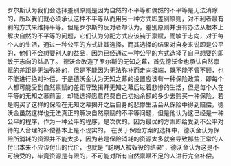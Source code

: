 罗尔斯认为我们会选择差别原则是因为自然的不平等和偶然的不平等是无法消除的，所以我们就必须承认这种不平等从而用另一种方式即差别原则，对不利者最有利的方式来维持平等。但是罗尔斯的反对者却认为，差别原则并没有办法从根本上解决自然的不平等的问题，它们认为分配方式应该钝于禀赋，而敏于志向，对于每个人的生活，通过一种公平的方式让其选择，而其选择的结果对自身来说即是公平的，他们不会想要别人的益品，因为已经通过一种公平的方式选择了自己想要的即敏于志向的益品了。
德沃金改造了罗尔斯的无知之幕，首先德沃金也承认自然禀赋的差距是无法弥补的，但是不能因为无法弥补而走向极端，既不能不管不顾，也不能进行绝对补偿，于是德沃金认为无知之幕的设置应该有一种保险政策，即每个人都可能受到自然禀赋的差距导致揭开无知之幕后过着悲惨的生活，但是每个人在平等的无知之慕前面，却能选择愿意花费自己初始余额的多少去购买一种保险，若是购买了这样的保险在无知之幕揭开之后自身的悲惨生活会从保险中得到赔偿，德沃金虽然这样也无法真正的解决自然禀赋的不平等问题，但是他认为这已经是一种公平的程序，作为一种公平的程序，是次优的。因为最优的方案即给受到不公平对待的人合理的补偿基本上是不现实的。
在关于保险方案的选择中，德沃金认为保险所消耗的资源并不能太多，因为若是保险消耗的资源太多就会导致那些正常的人付出本来不应该付出的代价，也就是 “聪明人被奴役的结果”，德沃金认为这是不可接受的，毕竟资源是有限的，不可能对所有自然禀赋不足的人进行完全补偿。
